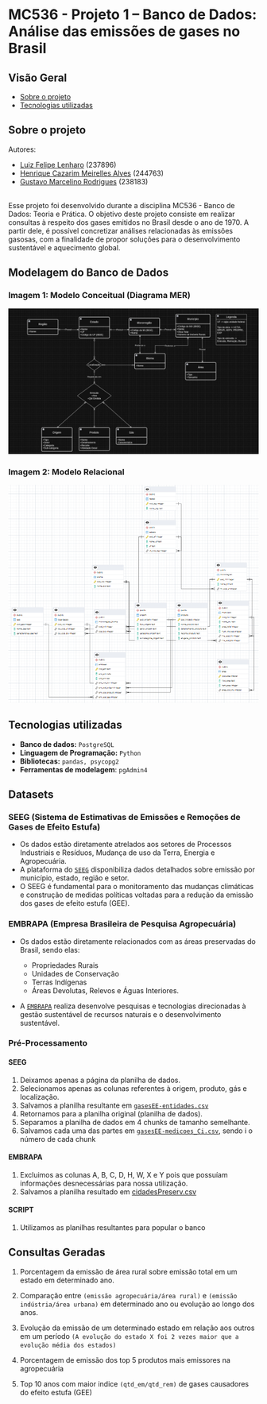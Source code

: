 # MC536 - Projeto 1 – Banco de Dados: Análise das emissões de gases no Brasil 

## Visão Geral
* [Sobre o projeto](#sobre-o-projeto)
* [Tecnologias utilizadas](#tecnologias-utilizadas)

## Sobre o projeto
Autores:
* [Luiz Felipe Lenharo](https://github.com/luizlenharo) (237896)
* [Henrique Cazarim Meirelles Alves](https://github.com/cazarimh) (244763)
* [Gustavo Marcelino Rodrigues](https://github.com/gustavomrodrigues) (238183)

<br>Esse projeto foi desenvolvido durante a disciplina MC536 - Banco de Dados: Teoria e Prática. O objetivo deste projeto consiste em realizar consultas 
à respeito dos gases emitidos no Brasil desde o ano de 1970. A partir dele, é possível concretizar análises relacionadas às emissões gasosas, com a finalidade de propor soluções para o desenvolvimento sustentável e aquecimento global.

## Modelagem do Banco de Dados
### Imagem 1: Modelo Conceitual (Diagrama MER)
![](https://github.com/luizlenharo/MC536/blob/main/models/modeloConceitual.jpg)

### Imagem 2: Modelo Relacional
![](https://github.com/luizlenharo/MC536/blob/main/models/modeloRelacional.png)

## Tecnologias utilizadas
* **Banco de dados:** `PostgreSQL`  
* **Linguagem de Programação:** `Python`  
* **Bibliotecas:** `pandas, psycopg2`  
* **Ferramentas de modelagem**: `pgAdmin4`

## Datasets
### SEEG (Sistema de Estimativas de Emissões e Remoções de Gases de Efeito Estufa)
* Os dados estão diretamente atrelados aos setores de Processos Industriais e Resíduos, Mudança de uso da Terra, Energia e Agropecuária.
* A plataforma do [`SEEG`](https://seeg.eco.br/dados/) disponibiliza dados detalhados sobre emissão por município, estado, região e setor.
* O SEEG é fundamental para o monitoramento das mudanças climáticas e construção de medidas políticas voltadas para a redução da emissão dos gases de efeito estufa (GEE).

### EMBRAPA (Empresa Brasileira de Pesquisa Agropecuária)
* Os dados estão diretamente relacionados com as áreas preservadas do Brasil, sendo elas: 
    * Propriedades Rurais
    * Unidades de Conservação
    * Terras Indígenas
    * Áreas Devolutas, Relevos e Águas Interiores.

* A [`EMBRAPA`](https://geoinfo.dados.embrapa.br/metadados/srv/por/catalog.search#/metadata/61e66efd-7757-4d78-84b9-c3047a8bbc70) realiza desenvolve pesquisas e tecnologias direcionadas à gestão sustentável de recursos naturais e o desenvolvimento sustentável.

### Pré-Processamento 
#### SEEG
1. Deixamos apenas a página da planilha de dados.
2. Selecionamos apenas as colunas referentes à origem, produto, gás e localização.
3. Salvamos a planilha resultante em [`gasesEE-entidades.csv`](https://github.com/luizlenharo/MC536/blob/main/dataset/gasesEE-entidades.csv)
4. Retornamos para a planilha original (planilha de dados).
5. Separamos a planilha de dados em 4 chunks de tamanho semelhante.
6. Salvamos cada uma das partes em [`gasesEE-medicoes_Ci.csv`](https://github.com/luizlenharo/MC536/tree/main/dataset), sendo i o número de cada chunk

#### EMBRAPA
1. Excluimos as colunas A, B, C, D, H, W, X e Y pois que possuíam informações desnecessárias para nossa utilização.
2. Salvamos a planilha resultado em [cidadesPreserv.csv](https://github.com/luizlenharo/MC536/blob/main/dataset/cidadesPreserv.csv)

#### SCRIPT
1. Utilizamos as planilhas resultantes para popular o banco

## Consultas Geradas

1. Porcentagem da emissão de área rural sobre emissão total em um estado em determinado ano.

2. Comparação entre `(emissão agropecuária/área rural)` e `(emissão indústria/área urbana)` em determinado ano ou evolução ao longo dos anos.

3. Evolução da emissão de um determinado estado em relação aos outros em um período `(A evolução do estado X foi 2 vezes maior que a evolução média dos estados)`

4. Porcentagem de emissão dos top 5 produtos mais emissores na agropecuária

5. Top 10 anos com maior indice `(qtd_em/qtd_rem)` de gases causadores do efeito estufa (GEE)

